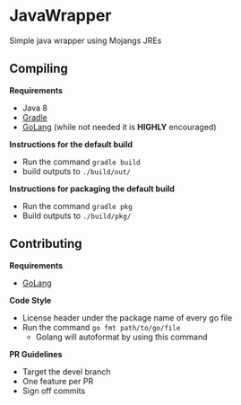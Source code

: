 # JavaWrapper

Simple java wrapper using Mojangs JREs

## Compiling
__Requirements__
  * Java 8
  * [Gradle](https://gradle.org/)
  * [GoLang](https://golang.org/) (while not needed it is __HIGHLY__ encouraged)

__Instructions for the default build__
  * Run the command `gradle build`
  * build outputs to `./build/out/`

__Instructions for packaging the default build__
  * Run the command `gradle pkg`
  * Build outputs to `./build/pkg/`

## Contributing
__Requirements__
  * [GoLang](https://golang.org/)

__Code Style__
  * License header under the package name of every go file
  * Run the command `go fmt path/to/go/file`
    * Golang will autoformat by using this command

__PR Guidelines__
  * Target the devel branch
  * One feature per PR
  * Sign off commits
